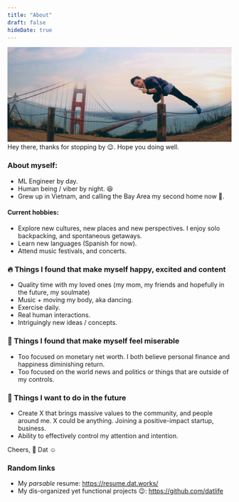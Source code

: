 ```yaml
---
title: "About"
draft: false
hideDate: true
---
```

![Hello](dat_sf.jpg)
Hey there, thanks for stopping by 😉. Hope you doing well.

### About myself:
* ML Engineer by day.
* Human being / viber by night. 😆
* Grew up in Vietnam, and calling the Bay Area my second home now 🏡.

#### Current hobbies:
* Explore new cultures, new places and new perspectives. I enjoy solo backpacking, and spontaneous getaways. 
* Learn new languages (Spanish for now).
* Attend music festivals, and concerts.

### 🔥 Things I found that make myself happy, excited and content
* Quality time with my loved ones (my mom, my friends and hopefully in the future, my soulmate)
* Music + moving my body, aka dancing.
* Exercise daily.
* Real human interactions.
* Intriguingly new ideas / concepts.

### 🚩 Things I found that make myself feel miserable
* Too focused on monetary net worth. I both believe personal finance and happiness diminishing return.
* Too focused on the world news and politics or things that are outside of my controls.


### 🚀 Things I want to do in the future
* Create X that brings massive values to the community, and people around me. X could be anything. Joining a positive-impact startup, business.
* Ability to effectively control my attention and intention.


Cheers, 🍻
Dat ☺️


### Random links
- My *parsable* resume:
https://resume.dat.works/
- My dis-organized yet functional projects 😉:
https://github.com/datlife

